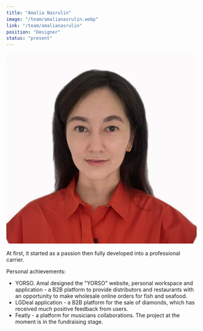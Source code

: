 ```yaml
---
title: "Amalia Nasrulin"
image: "/team/amalianasrulin.webp"
link: "/team/amalianasrulin"
position: "Designer"
status: "present"
---
```


![preview](/team/amalianasrulin.webp)

At first, it started as a passion then fully developed into a professional carrier.

Personal achievements:

- YORSO. Amal designed the "YORSO" website, personal workspace and application - a B2B platform to provide distributors and restaurants with an opportunity to make wholesale online orders for fish and seafood.
- LGDeal application - a B2B platform for the sale of diamonds, which has received much positive feedback from users.
- Featly - a platform for musicians collaborations. The project at the moment is in the fundraising stage.
